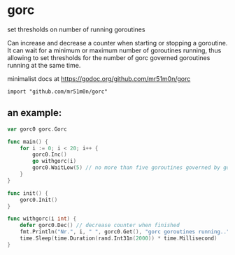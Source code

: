 # gorc
set thresholds on number of running goroutines

Can increase and decrease a counter when starting or stopping a goroutine. It can wait for a minimum or maximum number of goroutines running, thus allowing to set thresholds for the number of gorc governed goroutines running at the same time.

minimalist docs at https://godoc.org/github.com/mr51m0n/gorc


`import "github.com/mr51m0n/gorc"`

## an example:

```Go
var gorc0 gorc.Gorc

func main() {
	for i := 0; i < 20; i++ {
		gorc0.Inc()
		go withgorc(i)
		gorc0.WaitLow(5) // no more than five goroutines governed by gorc0 are allowed at the same time
	}
}

func init() {
	gorc0.Init()
}

func withgorc(i int) {
	defer gorc0.Dec() // decrease counter when finished
	fmt.Println("Nr.", i, " ", gorc0.Get(), "gorc goroutines running..")
	time.Sleep(time.Duration(rand.Int31n(2000)) * time.Millisecond)
}
```
